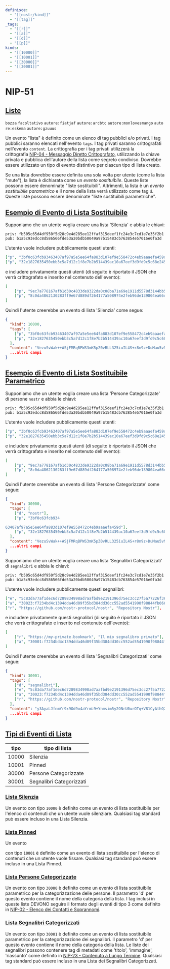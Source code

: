 ```yaml
---
definisce:
  - "[[nostr/kind]]"
  - "[[tag]]"
_tags:
  - "[[r]]"
  - "[[a]]"
  - "[[d]]"
  - "[[p]]"
kinds:
  - "[[10000]]"
  - "[[10001]]"
  - "[[30000]]"
  - "[[30001]]"
---
```

# NIP-51
## [Liste](https://github.com/nostr-protocol/nips/blob/master/51.md#lists)

`bozza` `facoltativo` `autore:fiatjaf` `autore:arcbtc` `autore:monlovesmango` `autore:eskema` `autore:gzuuus`

Un evento "lista" è definito come un elenco di tag pubblici e/o privati. I tag pubblici saranno elencati nell'evento `tags`. I tag privati saranno crittografati nell'evento `content`. La crittografia per i tag privati utilizzerà la crittografia [NIP-04 - Messaggio Diretto Crittografato](https://github.com/nostr-protocol/nips/blob/master/04.md), utilizzando la chiave privata e pubblica dell'autore della lista come segreto condiviso. Dovrebbe essere utilizzato un tipo di evento distintivo per ciascun tipo di lista creato.

Se una lista dovrebbe essere definita una sola volta per utente (come la lista "mute"), la lista è dichiarata come un _evento sostituibile_. Queste liste possono essere denominate "liste sostituibili". Altrimenti, la lista è un _evento sostituibile parametrico_ e il nome della lista verrà utilizzato come tag `d`. Queste liste possono essere denominate "liste sostituibili parametriche".

## [Esempio di Evento di Lista Sostituibile](https://github.com/nostr-protocol/nips/blob/master/51.md#replaceable-list-event-example)

Supponiamo che un utente voglia creare una lista 'Silenzia' e abbia le chiavi:

```
priv: fb505c65d4df950f5d28c9e4d285ee12ffaf315deef1fc24e3c7cd1e7e35f2b1
pub: b1a5c93edcc8d586566fde53a20bdb50049a97b15483cb763854e57016e0fa3d
```

L'utente vuole includere pubblicamente questi utenti:

```json
["p", "3bf0c63fcb93463407af97a5e5ee64fa883d107ef9e558472c4eb9aaaefa459d"],
["p", "32e1827635450ebb3c5a7d12c1f8e7b2b514439ac10a67eef3d9fd9c5c68e245"]
```

e includere privatamente questi utenti (di seguito è riportato il JSON che verrà crittografato e inserito nel contenuto dell'evento):

```json
[
    ["p", "9ec7a778167afb1d30c4833de9322da0c08ba71a69e1911d5578d3144bb56437"],
    ["p", "8c0da4862130283ff9e67d889df264177a508974e2feb96de139804ea66d6168"]
]
```

Quindi l'utente creerebbe un evento di lista 'Silenzia' come segue:

```json
{
  "kind": 10000,
  "tags": [
    ["p", "3bf0c63fcb93463407af97a5e5ee64fa883d107ef9e558472c4eb9aaaefa459d"],
    ["p", "32e1827635450ebb3c5a7d12c1f8e7b2b514439ac10a67eef3d9fd9c5c68e245"],
  ],
  "content": "VezuSvWak++ASjFMRqBPWS3mK5pZ0vRLL325iuIL4S+r8n9z+DuMau5vMElz1tGC/UqCDmbzE2kwplafaFo/FnIZMdEj4pdxgptyBV1ifZpH3TEF6OMjEtqbYRRqnxgIXsuOSXaerWgpi0pm+raHQPseoELQI/SZ1cvtFqEUCXdXpa5AYaSd+quEuthAEw7V1jP+5TDRCEC8jiLosBVhCtaPpLcrm8HydMYJ2XB6Ixs=?iv=/rtV49RFm0XyFEwG62Eo9A==",
  ...altri campi
}
```

## [Esempio di Evento di Lista Sostituibile Parametrico](https://github.com/nostr-protocol/nips/blob/master/51.md#parameterized-replaceable-list-event-example)

Supponiamo che un utente voglia creare una lista 'Persone Categorizzate' di persone `nostr` e abbia le chiavi:

```
priv: fb505c65d4df950f5d28c9e4d285ee12ffaf315deef1fc24e3c7cd1e7e35f2b1
pub: b1a5c93edcc8d586566fde53a20bdb50049a97b15483cb763854e57016e0fa3d
```

L'utente vuole includere pubblicamente questi utenti:

```json
["p", "3bf0c63fcb93463407af97a5e5ee64fa883d107ef9e558472c4eb9aaaefa459d"],
["p", "32e1827635450ebb3c5a7d12c1f8e7b2b514439ac10a67eef3d9fd9c5c68e245"]
```

e includere privatamente questi utenti (di seguito è riportato il JSON che verrà crittografato e inserito nel contenuto dell'evento):

```json
[
    ["p", "9ec7a778167afb1d30c4833de9322da0c08ba71a69e1911d5578d3144bb56437"],
    ["p", "8c0da4862130283ff9e67d889df264177a508974e2feb96de139804ea66d6168"]
]
```

Quindi l'utente creerebbe un evento di lista 'Persone Categorizzate' come segue:

```json
{
  "kind": 30000,
  "tags": [
    ["d", "nostr"],
    ["p", "3bf0c63fcb934

63407af97a5e5ee64fa883d107ef9e558472c4eb9aaaefa459d"],
    ["p", "32e1827635450ebb3c5a7d12c1f8e7b2b514439ac10a67eef3d9fd9c5c68e245"],
  ],
  "content": "VezuSvWak++ASjFMRqBPWS3mK5pZ0vRLL325iuIL4S+r8n9z+DuMau5vMElz1tGC/UqCDmbzE2kwplafaFo/FnIZMdEj4pdxgptyBV1ifZpH3TEF6OMjEtqbYRRqnxgIXsuOSXaerWgpi0pm+raHQPseoELQI/SZ1cvtFqEUCXdXpa5AYaSd+quEuthAEw7V1jP+5TDRCEC8jiLosBVhCtaPpLcrm8HydMYJ2XB6Ixs=?iv=/rtV49RFm0XyFEwG62Eo9A==",
  ...altri campi
}
```

Supponiamo che un utente voglia creare una lista 'Segnalibri Categorizzati' di `segnalibri` e abbia le chiavi:

```
priv: fb505c65d4df950f5d28c9e4d285ee12ffaf315deef1fc24e3c7cd1e7e35f2b1
pub: b1a5c93edcc8d586566fde53a20bdb50049a97b15483cb763854e57016e0fa3d
```

L'utente vuole includere pubblicamente questi segnalibri:

```json
["e", "5c83da77af1dec6d7289834998ad7aafbd9e2191396d75ec3cc27f5a77226f36", "wss://nostr.example.com"],
["a", "30023:f7234bd4c1394dda46d09f35bd384dd30cc552ad5541990f98844fb06676e9ca:abcd", "wss://nostr.example.com"],
["r", "https://github.com/nostr-protocol/nostr", "Repository Nostr"],
```

e includere privatamente questi segnalibri (di seguito è riportato il JSON che verrà crittografato e inserito nel contenuto dell'evento):

```json
[
    ["r", "https://my-private.bookmark", "Il mio segnalibro privato"],
    ["a", "30001:f7234bd4c1394dda46d09f35bd384dd30cc552ad5541990f98844fb06676e9ca:abcd", "wss://nostr.example.com"],
]
```

Quindi l'utente creerebbe un evento di lista 'Segnalibri Categorizzati' come segue:

```json
{
  "kind": 30001,
  "tags": [
    ["d", "segnalibri"],
    ["e", "5c83da77af1dec6d7289834998ad7aafbd9e2191396d75ec3cc27f5a77226f36", "wss://nostr.example.com"],
    ["a", "30023:f7234bd4c1394dda46d09f35bd384dd30cc552ad5541990f98844fb06676e9ca:abcd", "wss://nostr.example.com"],
    ["r", "https://github.com/nostr-protocol/nostr", "Repository Nostr"],
  ],
  "content": "y3AyaLJfnmYr9x9Od9o4aYrmL9+Ynmsim5y2ONrU0urOTq+V81CyAthQ2mUOWE9xwGgrizhY7ILdQwWhy6FK0sA33GHtC0egUJw1zIdknPe7BZjznD570yk/8RXYgGyDKdexME+RMYykrnYFxq1+y/h00kmJg4u+Gpn+ZjmVhNYxl9b+TiBOAXG9UxnK/H0AmUqDpcldn6+j1/AiStwYZhD1UZ3jzDIk2qcCDy7MlGnYhSP+kNmG+2b0T/D1L0Z7?iv=PGJJfPE84gacAh7T0e6duQ==",
  ...altri campi
}
```

## [Tipi di Eventi di Lista](https://github.com/nostr-protocol/nips/blob/master/51.md#list-event-kinds)

|tipo|tipo di lista|
|---|---|
|10000|Silenzia|
|10001|Pinned|
|30000|Persone Categorizzate|
|30001|Segnalibri Categorizzati|

### [Lista Silenzia](https://github.com/nostr-protocol/nips/blob/master/51.md#mute-list)

Un evento con tipo `10000` è definito come un evento di lista sostituibile per l'elenco di contenuti che un utente vuole silenziare. Qualsiasi tag standard può essere incluso in una Lista Silenzia.

### [Lista Pinned](https://github.com/nostr-protocol/nips/blob/master/51.md#pin-list)

Un evento

 con tipo `10001` è definito come un evento di lista sostituibile per l'elenco di contenuti che un utente vuole fissare. Qualsiasi tag standard può essere incluso in una Lista Pinned.

### [Lista Persone Categorizzate](https://github.com/nostr-protocol/nips/blob/master/51.md#categorized-people-list)

Un evento con tipo `30000` è definito come un evento di lista sostituibile parametrico per la categorizzazione delle persone. Il parametro 'd' per questo evento contiene il nome della categoria della lista. I tag inclusi in queste liste DEVONO seguire il formato degli eventi di tipo 3 come definito in [NIP-02 - Elenco dei Contatti e Soprannomi](https://github.com/nostr-protocol/nips/blob/master/02.md).

### [Lista Segnalibri Categorizzati](https://github.com/nostr-protocol/nips/blob/master/51.md#categorized-bookmarks-list)

Un evento con tipo `30001` è definito come un evento di lista sostituibile parametrico per la categorizzazione dei segnalibri. Il parametro 'd' per questo evento contiene il nome della categoria della lista. Le liste dei segnalibri possono contenere tag di metadati come 'titolo', 'immagine', 'riassunto' come definito in [NIP-23 - Contenuto a Lungo Termine](https://github.com/nostr-protocol/nips/blob/master/23.md). Qualsiasi tag standard può essere incluso in una Lista dei Segnalibri Categorizzati.